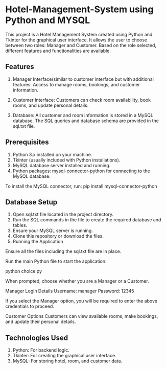 # Hotel-Management-System using Python and MYSQL

This project is a Hotel Management System created using Python and Tkinter for the graphical user interface. It allows the user to choose between two roles: Manager and Customer. Based on the role selected, different features and functionalities are available.

## Features

1) Manager Interface(similar to customer interface but with additional features:
      Access to manage rooms, bookings, and customer information.


2) Customer Interface:
      Customers can check room availability, book rooms, and update personal details.


3) Database:
    All customer and room information is stored in a MySQL database.
    The SQL queries and database schema are provided in the sql.txt file.


## Prerequisites

   1) Python 3.x installed on your machine.
   2) Tkinter (usually included with Python installations).
   3) MySQL database server installed and running.
   4) Python packages: mysql-connector-python for connecting to the MySQL database.
      

To install the MySQL connector, run:
pip install mysql-connector-python

## Database Setup
   1) Open sql.txt file located in the project directory.
   2) Run the SQL commands in the file to create the required database and tables.
   3) Ensure your MySQL server is running.
   4) Clone this repository or download the files.
   5) Running the Application 

Ensure all the files including the sql.txt file are in place.

Run the main Python file to start the application:

python choice.py

When prompted, choose whether you are a Manager or a Customer.

Manager Login Details
Username: manager
Password: 12345

If you select the Manager option, you will be required to enter the above credentials to proceed.

Customer Options
Customers can view available rooms, make bookings, and update their personal details.

## Technologies Used
   1) Python: For backend logic.
   2) Tkinter: For creating the graphical user interface.
   3) MySQL: For storing hotel, room, and customer data.
